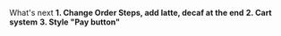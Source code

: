 What's next 
**1. Change Order Steps, add latte, decaf at the end**
**2. Cart system**
**3. Style "Pay button"**
